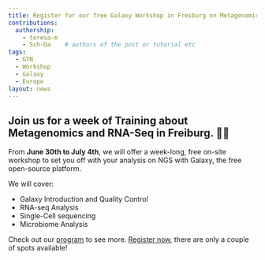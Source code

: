 ```yaml
---
title: Register for our free Galaxy Workshop in Freiburg on Metagenomics and RNA-Seq 
contributions:
  authorship: 
    - teresa-m 
    - Sch-Da    # authors of the post or tutorial etc
tags:
  - GTN 
  - Workshop 
  - Galaxy 
  - Europe  
layout: news
---
```


## Join us for a week of Training about Metagenomics and RNA-Seq in **Freiburg**. 🦠🧬​
From **June 30th to July 4th**, we will offer a week-long, free on-site workshop to set you off with your analysis on NGS with Galaxy, the free open-source platform.

We will cover:

- Galaxy Introduction and Quality Control
- RNA-seq Analysis
- Single-Cell sequencing  
- Microbiome Analysis

Check out our [program](./events/2025-06-30-hts-workshop-freiburg.html#before-you-start) to see more. [Register now](https://forms.gle/AQ7n7zi1rUd995Me9), there are only a couple of spots available! 